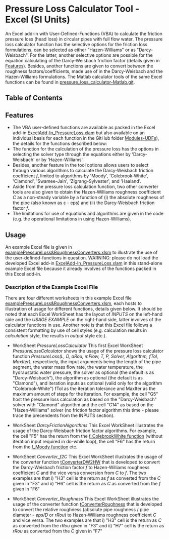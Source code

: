# Pressure Loss Calculator Tool - Excel (SI Units)
An Excel add-in with User-Defined-Functions (VBA) to calculate the friction pressure loss (head loss) in circular pipes with full flow water. The pressure loss calculator function has the selective options for the friction loss formulations, can be selected as either "Hazen-Williams" or as "Darcy-Weisbach". For the latter, another selective options are possible for the equation calculating of the Darcy-Weisbach friction factor (details given in [Features](https://github.com/DrTol/pressure_loss_calculator-Excel/blob/master/README.md#features)). Besides, another functions are given to convert between the roughness factors/coefficients, made use of in the Darcy-Weisbach and the Hazen-Williams formulations. The Matlab calculator tools of the same Excel functions can be found in [pressure_loss_calculator-Matlab.git](https://github.com/DrTol/pressure_loss_calculator-Matlab.git).

## Table of Contents


## Features 
- The VBA user-defined functions are available as packed in the Excel add-in [ExcelAdd-In_PressureLoss.xlam](https://github.com/DrTol/pressure_loss_calculator-Excel/blob/master/ExcelAdd-In_PressureLoss.xlam) but also available on an individual basis for each function in the GitHub folder [Modules-UDFs](https://github.com/DrTol/pressure_loss_calculator-Excel/tree/master/Modules-UDFs)), the details for the functions described below: 
- The function for the calculation of the pressure loss has the options in selecting the solver type through the equations either by 'Darcy-Weisbach' or by 'Hazen-Williams'. 
- Besides, another feature in the tool options allows users to select through various algorithms to calculate the Darcy-Weisbach friction coefficient *f*, limited to algorithms by 'Moody', 'Colebrook-White', 'Clamond', 'Swamee-Jain', 'Zigrang-Sylvester', and 'Haaland'. 
- Aside from the pressure loss calculation function, two other converter tools are also given to obtain the Hazen-Williams roughness coefficient *C* as a non-steady variable by a function of (i) the absolute roughness of the pipe (also known as ε - eps) and (ii) the Darcy-Weisbach friction factor *f*.
- The limitations for use of equations and algorithms are given in the code (e.g. the operational limitations in using Hazen-Williams).

## Usage
An example Excel file is given in [examplePressureLoss&RoughnessConverters.xlsm](https://github.com/DrTol/pressure_loss_calculator-Excel/blob/master/examplePressureLoss%26RoughnessConverters.xlsm) to illustrate the use of the user-defined-functions in question. WARNING: please do not load the developed Excel add-in [ExcelAdd-In_PressureLoss.xlam](https://github.com/DrTol/pressure_loss_calculator-Excel/blob/master/ExcelAdd-In_PressureLoss.xlam) in this stand-alone example Excel file because it already involves of the functions packed in this Excel add-in. 

### Description of the Example Excel File
There are four different worksheets in this example Excel file [examplePressureLoss&RoughnessConverters.xlsm](https://github.com/DrTol/pressure_loss_calculator-Excel/blob/master/examplePressureLoss%26RoughnessConverters.xlsm), each hosts to illustration of usage for different functions, details given below. It should be noted that each Excel WorkSheet has the layout of *INPUTS* on the left-hand side and the *USAGE EXAMPLE* on the right-hand side, latter involves of the calculator functions in use. Another note is that this Excel file follows a consistent formatting by use of cell styles (e.g. calculation results in *calculation* style, the results in *output* style etc.). 

- WorkSheet *PressureLossCalculator*
This first Excel WorkSheet *PressureLossCalculator* shows the usage of the pressure loss calculator function *PressureLoss(L, D, aRou, mFlow, T, P, Solver, Algorithm, fTol, MaxIter)*, respectively, the input arguments being the length of the pipe segment, the water mass flow rate, the water temperature, the hydraustatic water pressure, the solver as optional (the default is as "Darcy-Weisbach"), the algorithm  as optional (the default is as "Clamond"), and iteration inputs as optional (valid only for the algorithm "Colebrook-White") fTol as the iteration tolerance and MaxIter as the maximum amount of steps for the iteration. 
For example, the cell "G5" host the pressure loss calculation as based on the "Darcy-Weisbach" solver with "Clamond" algorithm and the cell "G14" as based on the "Hazen-Williams" solver (no friction factor algorithm this time - please trace the precendents from the INPUTS section). 

- WorkSheet *DarcyFrictionAlgorithms* 
This Excel WorkSheet illustrates the usage of the Darcy-Weisbach friction factor algorithms. 
For example, the cell "F5" has the return from the [f_ColebrookWhite function](https://github.com/DrTol/pressure_loss_calculator-Excel/blob/master/Modules-UDFs/dwf_ColebrookWhite.bas) (without iteration input required in do-while loop), the cell "F6" has the return from the [f_Moody function](https://github.com/DrTol/pressure_loss_calculator-Excel/blob/master/Modules-UDFs/dwf_Moody.bas) etc. 

- WorkSheet *Converter_f2C*
This Excel WorkSheet illustrates the usage of the converter function [tConverterDW2HW](https://github.com/DrTol/pressure_loss_calculator-Excel/blob/master/Modules-UDFs/Converter_f2C.bas) that is developed to convert the Darcy-Weisbach friction factor *f* to Hazen-Williams roughness coefficient *C* and the vice versa conversion from *C* to *f*. The two examples are that i) "H3" cell is the return as *f* as converted from the *C* given in "F3" and ii) "H6" cell is the return as *C* as converted from the *f* given in "F6"  

- WorkSheet *Converter_Roughness*
This Excel WorkSheet illustrates the usage of the converter function [tConverterRoughness](https://github.com/DrTol/pressure_loss_calculator-Excel/blob/master/Modules-UDFs/Converter_rRou2C.bas) that is developed to convert the relative roughness (absolute pipe roughness / pipe diameter - *eps/D* or *rRou*) to Hazen-Williams roughness coefficient *C* and vice versa. The two examples are that i) "H3" cell is the return as *C* as converted from the *rRou* given in "F3" and ii) "H7" cell is the return as *rRou* as converted from the *C* given in "F7"  
